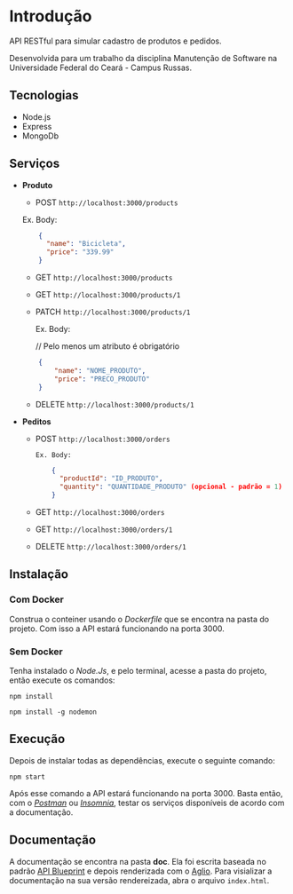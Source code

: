 # Introdução

API RESTful para simular cadastro de produtos e pedidos.

Desenvolvida para um trabalho da disciplina Manutenção de Software na Universidade Federal do Ceará - Campus Russas.

## Tecnologias

- Node.js
- Express
- MongoDb

## Serviços
+ **Produto**

    * POST
    `http://localhost:3000/products`
    
    Ex. Body:
    ```json
        {
          "name": "Bicicleta",
          "price": "339.99"
        }
    ```
    * GET 
    `http://localhost:3000/products`

    * GET 
    `http://localhost:3000/products/1`

    * PATCH
    `http://localhost:3000/products/1`
    
        Ex. Body:

        // Pelo menos um atributo é obrigatório
    ```json
        {
            "name": "NOME_PRODUTO",
            "price": "PRECO_PRODUTO"
        }
    ```

    * DELETE
    `http://localhost:3000/products/1`

+ **Peditos**

  * POST
    `http://localhost:3000/orders`
    
        Ex. Body:
    
    ```json
        {
          "productId": "ID_PRODUTO",
          "quantity": "QUANTIDADE_PRODUTO" (opcional - padrão = 1)
        }
    ```
  
  * GET 
   `http://localhost:3000/orders`
    
  * GET 
   `http://localhost:3000/orders/1`
    
  * DELETE
   `http://localhost:3000/orders/1`

## Instalação

### Com Docker

Construa o conteiner usando o *Dockerfile* que se encontra na pasta do projeto. Com isso a API estará funcionando na porta 3000.

### Sem Docker

Tenha instalado o *Node.Js*, e pelo terminal, acesse a pasta do projeto, então execute os comandos:

`npm install`

`npm install -g nodemon`

## Execução

Depois de instalar todas as dependências, execute o seguinte comando:

`npm start`

Após esse comando a API estará funcionando na porta 3000. Basta então, com o [*Postman*](https://www.getpostman.com/) ou [*Insomnia*](https://insomnia.rest/), testar os serviços disponíveis de acordo com a documentação.

## Documentação

A documentação se encontra na pasta **doc**. Ela foi escrita baseada no padrão [API Blueprint](https://apiblueprint.org/) e depois renderizada com o [Aglio](https://github.com/danielgtaylor/aglio). Para visializar a documentação na sua versão rendereizada, abra o arquivo `index.html`.
